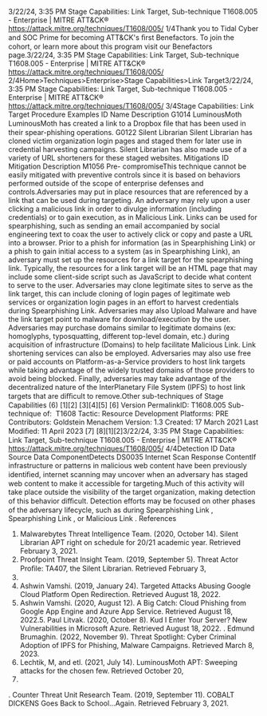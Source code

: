 3/22/24, 3:35 PM Stage Capabilities: Link Target, Sub-technique T1608.005 - Enterprise | MITRE ATT&CK®
https://attack.mitre.org/techniques/T1608/005/ 1/4Thank you to Tidal Cyber and SOC Prime for becoming ATT&CK's ﬁrst Benefactors. To join the cohort, or learn more about this program visit our
Benefactors page.3/22/24, 3:35 PM Stage Capabilities: Link Target, Sub-technique T1608.005 - Enterprise | MITRE ATT&CK®
https://attack.mitre.org/techniques/T1608/005/ 2/4Home>Techniques>Enterprise>Stage Capabilities>Link Target3/22/24, 3:35 PM Stage Capabilities: Link Target, Sub-technique T1608.005 - Enterprise | MITRE ATT&CK®
https://attack.mitre.org/techniques/T1608/005/ 3/4Stage Capabilities: Link Target
Procedure Examples
ID Name Description
G1014 LuminousMoth LuminousMoth has created a link to a Dropbox ﬁle that has been used in their spear-phishing operations.
G0122 Silent Librarian Silent Librarian has cloned victim organization login pages and staged them for later use in credential
harvesting campaigns. Silent Librarian has also made use of a variety of URL shorteners for these staged
websites.
Mitigations
ID Mitigation Description
M1056 Pre-
compromiseThis technique cannot be easily mitigated with preventive controls since it is based on behaviors performed
outside of the scope of enterprise defenses and controls.Adversaries may put in place resources that are referenced by a link that can be used during targeting. An adversary may rely upon a user
clicking a malicious link in order to divulge information (including credentials) or to gain execution, as in Malicious Link. Links can be used
for spearphishing, such as sending an email accompanied by social engineering text to coax the user to actively click or copy and paste a
URL into a browser. Prior to a phish for information (as in Spearphishing Link) or a phish to gain initial access to a system (as in
Spearphishing Link), an adversary must set up the resources for a link target for the spearphishing link.
Typically, the resources for a link target will be an HTML page that may include some client-side script such as JavaScript to decide what
content to serve to the user. Adversaries may clone legitimate sites to serve as the link target, this can include cloning of login pages of
legitimate web services or organization login pages in an effort to harvest credentials during Spearphishing Link. Adversaries may also
Upload Malware and have the link target point to malware for download/execution by the user.
Adversaries may purchase domains similar to legitimate domains (ex: homoglyphs, typosquatting, different top-level domain, etc.) during
acquisition of infrastructure (Domains) to help facilitate Malicious Link. Link shortening services can also be employed. Adversaries may
also use free or paid accounts on Platform-as-a-Service providers to host link targets while taking advantage of the widely trusted domains
of those providers to avoid being blocked. Finally, adversaries may take advantage of the decentralized nature of the InterPlanetary File
System (IPFS) to host link targets that are diﬃcult to remove.Other sub-techniques of Stage Capabilities (6)
[1][2]
[3][4][5]
[6]
Version PermalinkID: T1608.005
Sub-technique of:  T1608
 
Tactic: Resource Development
 
Platforms: PRE
Contributors: Goldstein Menachem
Version: 1.3
Created: 17 March 2021
Last Modiﬁed: 11 April 2023
[7]
[8][1][2]3/22/24, 3:35 PM Stage Capabilities: Link Target, Sub-technique T1608.005 - Enterprise | MITRE ATT&CK®
https://attack.mitre.org/techniques/T1608/005/ 4/4Detection
ID Data Source Data ComponentDetects
DS0035 Internet Scan Response
ContentIf infrastructure or patterns in malicious web content have been previously identiﬁed,
internet scanning may uncover when an adversary has staged web content to make it
accessible for targeting.Much of this activity will take place outside the visibility of the
target organization, making detection of this behavior diﬃcult. Detection efforts may be
focused on other phases of the adversary lifecycle, such as during Spearphishing Link ,
Spearphishing Link , or Malicious Link .
References
1. Malwarebytes Threat Intelligence Team. (2020, October 14).
Silent Librarian APT right on schedule for 20/21 academic
year. Retrieved February 3, 2021.
2. Proofpoint Threat Insight Team. (2019, September 5). Threat
Actor Proﬁle: TA407, the Silent Librarian. Retrieved February 3,
2021.
3. Ashwin Vamshi. (2019, January 24). Targeted Attacks
Abusing Google Cloud Platform Open Redirection. Retrieved
August 18, 2022.
4. Ashwin Vamshi. (2020, August 12). A Big Catch: Cloud
Phishing from Google App Engine and Azure App Service.
Retrieved August 18, 2022.5. Paul Litvak. (2020, October 8). Kud I Enter Your Server? New
Vulnerabilities in Microsoft Azure. Retrieved August 18, 2022.
 . Edmund Brumaghin. (2022, November 9). Threat Spotlight:
Cyber Criminal Adoption of IPFS for Phishing, Malware
Campaigns. Retrieved March 8, 2023.
7. Lechtik, M, and etl. (2021, July 14). LuminousMoth APT:
Sweeping attacks for the chosen few. Retrieved October 20,
2022.
 . Counter Threat Unit Research Team. (2019, September 11).
COBALT DICKENS Goes Back to School…Again. Retrieved
February 3, 2021.